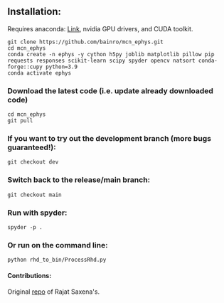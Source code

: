 ## Installation:
Requires anaconda: [Link](https://www.anaconda.com/download), nvidia GPU drivers, and CUDA toolkit.
```
git clone https://github.com/bainro/mcn_ephys.git
cd mcn_ephys
conda create -n ephys -y cython h5py joblib matplotlib pillow pip requests responses scikit-learn scipy spyder opencv natsort conda-forge::cupy python=3.9
conda activate ephys
```

### Download the latest code (i.e. update already downloaded code)
```
cd mcn_ephys
git pull
```

### If you want to try out the development branch (more bugs guaranteed!):
```git checkout dev```

### Switch back to the release/main branch:
```git checkout main```

### Run with spyder:
```
spyder -p .
```

### Or run on the command line:
```
python rhd_to_bin/ProcessRhd.py
```

#### Contributions:
Original [repo](https://github.com/rajatsaxena/mea/tree/main) of Rajat Saxena's.
